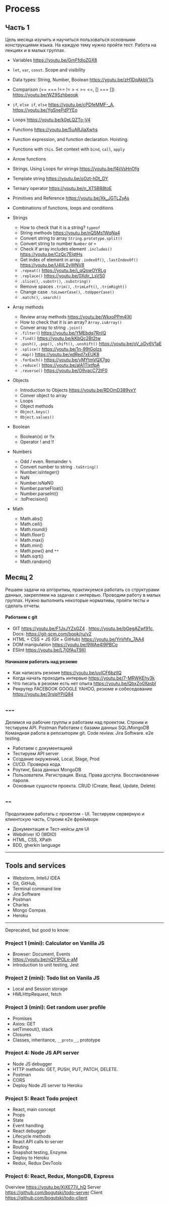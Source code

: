 # Process

## Часть 1
Цель месяца изучить и научиться пользоваться основными конструкциями языка.
На каждую тему нужно пройти тест. Работа на лекциях и в малых группах.

* Variables https://youtu.be/GmFfdloZGX8
* `let`, `var`, `const`. Scope and visibility
* Data types: String, Number, Boolean https://youtu.be/zH1DqAkbVTs
* Comparison (== === !== != > < >= <=, [] === []) https://youtu.be/WZ9Szhbeoqk
* `if`, `else if`, `else` https://youtu.be/cPDfeMMF-_A, https://youtu.be/YgSnePdPYEo
* Loops https://youtu.be/k0eLQZTo-V4
* Functions https://youtu.be/5uARJjaXwhs
* Function expression, and function declaration. Hoisting.
* Functions with `this`. Set context with `bind`, `call`, `apply`
* Arrow functions
* Strings, Using Loops for strings https://youtu.be/f4iiVsHnOfg
* Template string https://youtu.be/oOzt-hDt_DY
* Ternary operator https://youtu.be/n_XT5B88toE
* Primitives and Reference https://youtu.be/Xk_JGTLZyAs
* Combinations of functions, loops and conditions

* Strings
   * How to check that it is a string? `typeof`
   * String methods https://youtu.be/nQ5Ms1WqNa4
   * Convert string to array `String.prototype.split()`
   * Convert string to number `Number` or `+`
   * Check if array includes element `.includes()` https://youtu.be/CzQc7ElqtHs
   * Get index of element in array `.indexOf()`, `.lastIndexOf()` https://youtu.be/U4llL2vWNV8
   * `.repeat()` https://youtu.be/j_qQowOYRLg 
   * `.replace()` https://youtu.be/0Xdir_LsVS0
   * `.slice()`, `.substr()`, `.substring()`
   * Remove spaces `.trim()`, `.trimLeft()`, `.trimRight()`
   * Change case `.toLowerCase()`, `.toUpperCase()`
   * `.match()`, `.search()` 
   
* Array methods
    * Review array methods https://youtu.be/WkxoPPm4lXI
    * How to check that it is an array? `Array.isArray()`
    * Conver array to string `.join()`
    * `.filter(`) https://youtu.be/YMEbdq7RnIQ
    * `.find()` https://youtu.be/kKbQc2Bt2tw
    * `.push()`, `.pop()`, `.shift()`, `.unshift()` https://youtu.be/oV_oDv6V1aE
    * `.splice()` https://youtu.be/1n-99tGoIzs
    * `.map()` https://youtu.be/xdRed7xEUK8
    * `.forEach()` https://youtu.be/yMYtmVQX7go
    * `.reduce()` https://youtu.be/alA1TlxtfpA
    * `.reverse()` https://youtu.be/O9vacC72tF0
    
* Objects
  * Introduction to Objects https://youtu.be/RDOmD389yxY
  * Conver object to array
  * Loops
  * Object methods
  * `Object.keys()`
  * `Object.values()` 
  
* Boolean
  * Boolean(x) or !!x
  * Operator ! and !! 
  
* Numbers
  * Odd / even. Remainder `%`
  * Convert number to string `.toString()`
  * Number.isInteger()
  * NaN
  * Number.isNaN()
  * Number.parseFloat()
  * Number.parseInt()
  * .toPrecision()
  
* Math
  * Math.abs()
  * Math.ceil()
  * Math.round()
  * Math.floor()
  * Math.max()
  * Math.min()
  * Math.pow() and `**`
  * Math.sqrt()
  * Math.random()
  
## Месяц 2
Решаем задачи на алгоритмы, практикуемся работать со структурами данных, 
закрепляем на задачах с интервью. Проводим работу в малых группах.
Нужно выполнить некоторые нормативы, пройти тесты и сделать отчеты.

#### Работаем с git
* GIT https://youtu.be/F1JxJYZsGZ4 . https://youtu.be/bGegAZwf91c, Docs: https://git-scm.com/book/ru/v2
* HTML + CSS + JS (Git + GitHub) https://youtu.be/YnVhfx_7AA4
* DOM manipulation https://youtu.be/9WAe4l9PBCo
* ESlint https://youtu.be/L7j0fAuT9XI

#### Начинаем работать над резюме
* Как написать резюме https://youtu.be/uyICF6bzlIQ
* Когда начать проходить интервью https://youtu.be/7-MRWKEhy3k
* Что писать в резюме есть нет опыта https://youtu.be/QbxZo0XasbI
* Рекрутер FACEBOOK GOOGLE YAHOO, резюме и собеседование https://youtu.be/3rslpYPiQ84

## ---
Делимся на рабочие группы и работаем над проектом. Строим и тестируем API. Postman
Работаем с базами данных SQL/MongoDB
Командная работа в репозитории git. Code review. Jira Software. e2e testing.
  
  * Работаем с документацией
  * Тестируем API server
  * Создание окружений, Local, Stage, Prod
  * CI/CD. Проверка кода. 
  * Роутинг, База данных MongoDB
  * Пользователи. Регистрация. Вход. Права доступа. Восстановление пароля. 
  * Основные сущности проекта. CRUD (Create, Read, Update, Delete)

  
## --
Продолжаем работать с проектом - UI.
Тестируем серверную и клиентскую часть, Строим e2e фреймворк
  
  * Документация и Тест-кейсы для UI
  * Webdriver IO (WDIO)
  * HTML, CSS, XPath
  * BDD, gherkin language
  
  
  


---------

## Tools and services
* Webstorm, InteliJ IDEA
* Git, GitHub, 
* Terminal command line
* Jira Software
* Postman
* Charles
* Mongo Compas
* Heroku

---------

Deprecated, but good to know:
### Project 1 (mini): Calculator on Vanilla JS 
* Browser: Document, Events
* https://youtu.be/nQY1POLx-aM
* Introduction to unit testing, Jest
  
### Project 2 (mini): Todo list on Vanila JS
* Local and Session storage
* HMLHttpRequest, fetch

### Project 3 (mini): Get random user profile
* Promises
* Axios: GET
* setTimeout(), stack
* Closures
* Classes, inheritance, `__proto__`, prototype

### Project 4: Node JS API server
* Node JS debugger
* HTTP methods: GET, PUSH, PUT, PATCH, DELETE.
* Postman
* CORS
* Deploy Node JS server to Heroku

### Project 5: React Todo project
* React, main concept
* Props
* State
* Event handling
* React debugger
* Lifecycle methods
* React API calls to server
* Routing
* Snapshot testing, Enzyme
* Deploy to Heroku
* Redux, Redux DevTools

### Project 6: React, Redux, MongoDB, Express
Overview https://youtu.be/XjXE77iI_hQ
Server https://github.com/bogutski/todo-server
Client https://github.com/bogutski/todo-client
